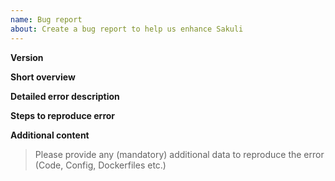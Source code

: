 ```yaml
---
name: Bug report
about: Create a bug report to help us enhance Sakuli
---
```


**Version**

**Short overview**

**Detailed error description**

**Steps to reproduce error**

**Additional content**
> Please provide any (mandatory) additional data to reproduce the error (Code, Config, Dockerfiles etc.)